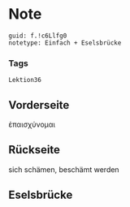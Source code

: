 # Note
```
guid: f.!c6Llfg0
notetype: Einfach + Eselsbrücke
```

### Tags
```
Lektion36
```

## Vorderseite
ἐπαισχύνομαι

## Rückseite
sich schämen, beschämt werden

## Eselsbrücke

